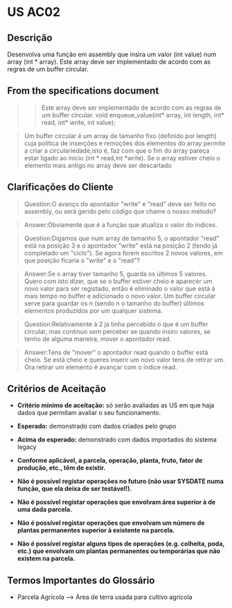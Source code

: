 # US AC02 

## Descrição

Desenvolva uma função em assembly que insira um valor (int value) num array (int * array). Este array deve ser implementado de acordo com as regras de um buffer circular.

## From the specifications document

>>Este array deve ser implementado de acordo com as regras de um buffer circular.
void enqueue_value(int* array, int length,
int* read, int* write, int value);

> Um buffer circular é um array de tamanho fixo (definido por length) cuja política de inserções e remoções dos elementos do array permite a criar a circulariedade,isto é, faz com que o fim do array pareça estar ligado ao início (int * read,int *write). Se o array estiver cheio o elemento mais antigo no array deve ser descartado

## Clarificações do Cliente 

>Question:O avanço do apontador "write" e "read" deve ser feito no assembly, ou será gerido pelo código que chame o nosso método?

>Answer:Obviamente que é a função que atualiza o valor do índices.

>Question:Digamos que num array de tamanho 5, o apontador "read" está na posição 3 e o apontador "write" está na posição 2 (tendo já completado um "ciclo").
Se agora forem escritos 2 novos valores, em que posição ficaria o "write" e o "read"?

>Answer:Se o array tiver tamanho 5, guarda os últimos 5 valores. Quero com isto dizer, que se o buffer estiver cheio e aparecer um novo valor para ser registado, então é eliminado o valor que está à mais tempo no buffer e adicionado o novo valor.
Um buffer circular serve para guardar os n (sendo n o tamanho do buffer) últimos elementos produzidos por um qualquer sistema.

>Question:Relativamente à 2 já tinha percebido o que é um buffer circular, mas continuo sem perceber se quando insiro valores, se tenho de alguma maneira, mover o apontador read.

>Answer:Tens de "mover" o apontador read quando o buffer está cheio. Se está cheio e queres inserir um novo valor tens de retirar um. Ora retirar um elemento é avançar com o índice read.


## Critérios de Aceitação

- **Critério mínimo de aceitação:** só serão avaliadas as US em que haja dados que permitam avaliar o seu funcionamento.

- **Esperado:** demonstrado com dados criados pelo grupo

- **Acima do esperado:** demonstrado com dados importados do sistema legacy

- **Conforme aplicável, a parcela, operação, planta, fruto, fator de produção, etc., têm de existir.**
- **Não é possível registar operações no futuro (não usar SYSDATE numa função, que ela deixa de ser testável!).**
- **Não é possível registar operações que envolvam área superior à de uma dada parcela.**
- **Não é possível registar operações que envolvam um número de plantas permanentes superior à existente na parcela.**
- **Não é possível registar alguns tipos de operações (e.g. colheita, poda, etc.) que envolvam um plantas permanentes ou temporárias que não existem na parcela.**

## Termos Importantes do Glossário

- Parcela Agrícola —> Área de terra usada para cultivo agrícola



